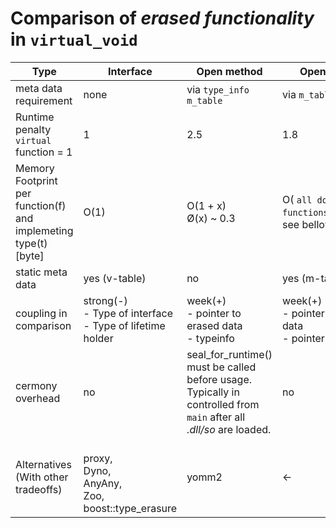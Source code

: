 # Comparison of *erased functionality* in ``virtual_void``  

| Type | **Interface** | **Open method**  | **Open method** |
|-|-|-|-|
| meta data requirement | none |  via ``type_info`` </or>``m_table`` |  via ``m_table`` |
| Runtime penalty</br>``virtual`` function = 1 |  1 | 2.5 | 1.8 |
| Memory Footprint</br>per function(f) and implemeting type(t) [byte] | O(1) | O(1 + x) </br> Ø(x) ~ 0.3 | O( ``all domains`` + ``functions_in_domain``)</br> see bellow |
| static meta data | yes (v-table) | no | yes (m-table) |
| coupling in comparison | strong(-) </br>- Type of interface</br>- Type of lifetime holder  | week(+)</br>- pointer to erased data</br>- typeinfo | week(+)</br>- pointer to erased data</br>- pointer | 
| cermony overhead | no | seal_for_runtime() must be called before usage.</br>Typically in controlled from ``main`` after all *.dll/so* are loaded. | no |
| Alternatives</br>(With other tradeoffs) | </br>proxy, </br>Dyno, </br>AnyAny, </br>Zoo, </br>boost::type_erasure | yomm2 | <-|
